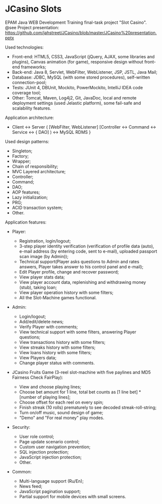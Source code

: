 # JCasino Slots
EPAM Java WEB Development Training final-task project "Slot Casino".<br/>
@see Project presentation: https://github.com/jahstreet/JCasino/blob/master/JCasino%20presentation.pptx

Used technologies:

  - Front-end: HTML5, CSS3, JavaScript (jQuery, AJAX, some libraries and plugins), Canvas animation (for game), responsive design without front-end frameworks;
  - Back-end: Java 8, Servlet, WebFilter, WebListener, JSP, JSTL, Java Mail;
  - Database: JDBC, MySQL (with some stored procedures), self-written connection-pool;
  - Tests: JUnit 4, DBUnit, Mockito, PowerMockito, IntelliJ IDEA code coverage tool;
  - Other: Tomcat, Maven, Log4j2, Git, JavaDoc, local and remote deployment settings (used Jelastic platform), some fail-safe and scalability features.
    
Application architecture:

  - Client <-> Server ( [WebFilter, WebListener] [Controller <-> Command <-> Service <-> { DAO] ) <-> MySQL RDMS }
  
Used design patterns:

  - Singleton;
  - Factory;
  - Wrapper;
  - Chain of responsibility;
  - MVC Layered architecture;
  - Controller;
  - Command;
  - DAO;
  - AOP features;
  - Lazy initialization;
  - PRG;
  - ACID transaction system;
  - Other.
  
Application features:

  - Player:
    - Registration, login/logout;
    - 3-step player identity verification (verification of profile data (auto), e-mail address (by entering code, sent to
      e-mail), uploaded passport scan image (by Admin));
    - Technical support(Player asks questions to Admin and rates answers, Player takes answer to his control panel and 
      e-mail);
    - Edit Player profile, change and recover password;
    - View player stats data;
    - View player account data, replenishing and withdrawing money (stub), taking loan;
    - View player operation history with some filters;
    - All the Slot-Machine games functional.
    
  - Admin:
    - Login/logout;
    - Add/edit/delete news;
    - Verify Player with comments;
    - View technical support with some filters, answering Player questions;
    - View transactions history with some filters;
    - View streaks history with some filters;
    - View loans history with some filters;
    - View Players data;
    - Change player status with comments.
    
  - JCasino Fruits Game (3-reel slot-machine with five paylines and MD5 Fairness Check FairPlay):
    - View and choose playing lines;
    - Choose bet amount for 1 line, total bet counts as [1 line bet] * [number of playing lines];
    - Choose offset for each reel on every spin;
    - Finish streak (10 rolls) prematurely to see decoded streak-roll-string;
    - Turn on/off music, sound design of game;
    - "Demo" and "For real money" play modes.
  
  - Security:
    - User role control;
    - Page update scenario control;
    - Custom user navigation prevention;
    - SQL injection protection;
    - JavaScript injection protection;
    - Other.
  
  - Common:
    - Multi-language support (Ru/En);
    - News feed;
    - JavaScript pagination support;
    - Partial support for mobile devices with small screens.